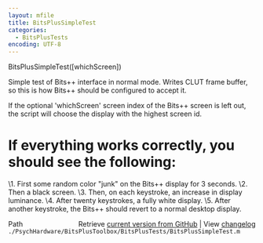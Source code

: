 ```yaml
---
layout: mfile
title: BitsPlusSimpleTest
categories:
  - BitsPlusTests
encoding: UTF-8
---
```


BitsPlusSimpleTest([whichScreen])

Simple test of Bits++ interface in normal mode.  Writes CLUT
frame buffer, so this is how Bits++ should be configured to
accept it.

If the optional 'whichScreen' screen index of the Bits++ screen is left
out, the script will choose the display with the highest screen id.

# If everything works correctly, you should see the following:

\1. First some random color "junk" on the Bits++ display for 3 seconds.
\2. Then a black screen.
\3. Then, on each keystroke, an increase in display luminance.
\4. After twenty keystrokes, a fully white display.
\5. After another keystroke, the Bits++ should revert to a normal desktop
   display.


<div class="code_header" style="text-align:right;">
  <span style="float:left;">Path&nbsp;&nbsp;</span> <span class="counter">Retrieve <a href=
  "https://raw.github.com/Psychtoolbox-3/Psychtoolbox-3/beta/./PsychHardware/BitsPlusToolbox/BitsPlusTests/BitsPlusSimpleTest.m">current version from GitHub</a> | View <a href=
  "https://github.com/Psychtoolbox-3/Psychtoolbox-3/commits/beta/./PsychHardware/BitsPlusToolbox/BitsPlusTests/BitsPlusSimpleTest.m">changelog</a></span>
</div>
<div class="code">
  <code>./PsychHardware/BitsPlusToolbox/BitsPlusTests/BitsPlusSimpleTest.m</code>
</div>

